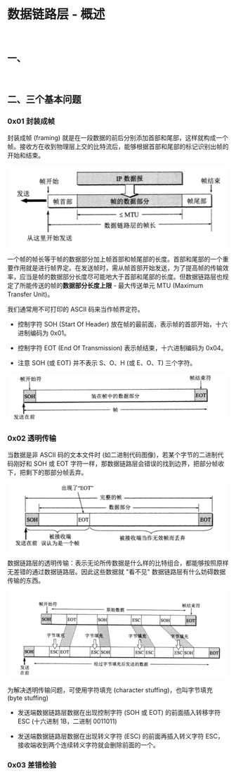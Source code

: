 
# 数据链路层 - 概述


<br>

## 一、

<br>

## 二、三个基本问题

### 0x01 封装成帧

封装成帧 (framing) 就是在一段数据的前后分别添加首部和尾部，这样就构成一个帧。接收方在收到物理层上交的比特流后，能够根据首部和尾部的标记识别出帧的开始和结束。

![](../Images/Network/DataLinkLayerOverview/DataLinkLayerOverview_images01.png)

一个帧的帧长等于帧的数据部分加上帧首部和帧尾部的长度。首部和尾部的一个重要作用就是进行帧界定。在发送帧时，需从帧首部开始发送，为了提高帧的传输效率，应当是帧的数据部分长度尽可能地大于首部和尾部的长度。但数据链路层也规定了所能传送的帧的**数据部分长度上限** - 最大传送单元 MTU (Maximum Transfer Unit)。

我们通常用不可打印的 ASCII 码来当作帧界定符。

- 控制字符 SOH (Start Of Header) 放在帧的最前面，表示帧的首部开始，十六进制编码为 0x01。

- 控制字符 EOT (End Of Transmission) 表示帧结束，十六进制编码为 0x04。

- 注意 SOH (或 EOT) 并不表示 S、O、H (或 E、O、T) 三个字符。

![](../Images/Network/DataLinkLayerOverview/DataLinkLayerOverview_images02.png)


### 0x02 透明传输

当数据是非 ASCII 码的文本文件时 (如二进制代码图像)，若某个字节的二进制代码刚好和 SOH 或 EOT 字符一样，那数据链路层会错误的找到边界，把部分帧收下，把剩下的那部分帧丢弃。

![](../Images/Network/DataLinkLayerOverview/DataLinkLayerOverview_images03.png)

数据链路层的透明传输：表示无论所传数据是什么样的比特组合，都能够按照原样无差错的通过数据链路层。因此这些数据就 "看不见" 数据链路层有什么妨碍数据传输的东西。

![](../Images/Network/DataLinkLayerOverview/DataLinkLayerOverview_images04.png)

为解决透明传输问题，可使用字符填充 (character stuffing)，也叫字节填充 (byte stuffing)

- 发送端数据链路层数据在出现控制字符 (SOH 或 EOT) 的前面插入转移字符 ESC (十六进制 1B，二进制 0011011)

- 发送端数据链路层数据在出现转义字符 (ESC) 的前面再插入转义字符 ESC，接收端收到两个连续转义字符就会删除前面的一个。

### 0x03 差错检验

<br>


<br>


<br>